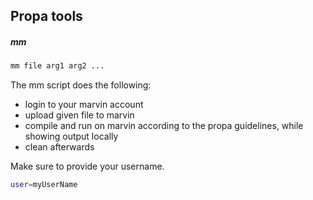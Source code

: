 ## Propa tools

##### mm
```sh
mm file arg1 arg2 ...
```

The mm script does the following:

- login to your marvin account
- upload given file to marvin
- compile and run on marvin according to the propa guidelines, while showing output locally
- clean afterwards

Make sure to provide your username.
```sh
user=myUserName
```
